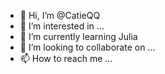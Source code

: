 - 👋 Hi, I’m @CatieQQ
- 👀 I’m interested in ...
- 🌱 I’m currently learning Julia
- 💞️ I’m looking to collaborate on ...
- 📫 How to reach me ...

<!---
CatieQQ/CatieQQ is a ✨ special ✨ repository because its `README.md` (this file) appears on your GitHub profile.
You can click the Preview link to take a look at your changes.
--->
